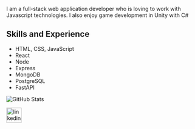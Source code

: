 
I am a full-stack web application developer who is loving to work with Javascript technologies. I also enjoy game development in Unity with C#
 
## Skills and Experience
* HTML, CSS, JavaScript
* React
* Node
* Express
* MongoDB
* PostgreSQL
* FastAPI

![GitHub Stats](https://github-readme-stats.vercel.app/api?username=turhanergene&theme=radical) 

[<img src='https://cdn.jsdelivr.net/npm/simple-icons@3.0.1/icons/linkedin.svg' alt='linkedin' height='40'>](https://www.linkedin.com/in/turhan-e-b25916113/) 
 
 
<!--
![Full-stack developer](https://github.com/TurhanErgene/TurhanErgene/blob/main/Banner.png)

[![Top Langs](https://github-readme-stats.vercel.app/api/top-langs/?username=turhanergene&theme=radical)](https://github.com/anuraghazra/github-readme-stats)

**TurhanErgene/TurhanErgene** is a ✨ _special_ ✨ repository because its `README.md` (this file) appears on your GitHub profile.

Here are some ideas to get you started:

- 🔭 I’m currently working on ...
- 🌱 I’m currently learning ...
- 👯 I’m looking to collaborate on ...
- 🤔 I’m looking for help with ...
- 💬 Ask me about ...
- 📫 How to reach me: ...
- 😄 Pronouns: ...
- ⚡ Fun fact: ...
-->
